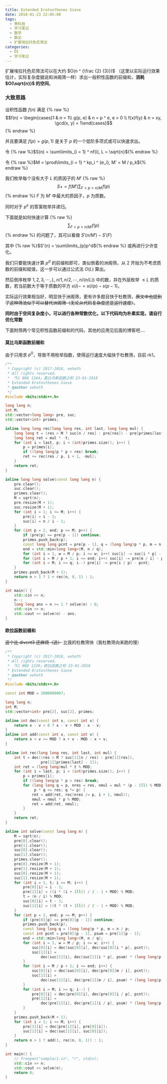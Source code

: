 ```yaml
---
title: Extended Eratosthenes Sieve
date: 2018-01-23 22:05:08
tags:
  - 黑科技
  - 学习笔记
  - 数学
  - 数论
  - 扩展埃拉托色尼筛法
categories:
  - OI
  - 学习笔记
---
```

扩展埃拉托色尼筛法可以在大约 $O(n ^ {\frac {2} {3}})$ （这里以实际运行效果估计，实际复杂度据说和洲阁筛一样）求出一般积性函数的前缀和，**消耗 $O(\sqrt{n})$ 的空间**。

<!-- more -->

### 大致思路

设积性函数 $f(n)$ 满足
{% raw %}$$f(n) = \begin{cases}1 & n = 1\\ g(p, e) & n = p ^ e, e > 0 \\ f(x)f(y) & n = xy, \gcd(x, y) = 1\end{cases}$${% endraw %}

并且要满足 $f(p) = g(p, 1)$ 是关于 $p$ 的一个低阶多项式或可以快速求出。

令 {% raw %}$S(n) = \sum\limits_{i = 1} ^ nf(i), L = \sqrt{n}${% endraw %}

令 {% raw %}$M = \prod\limits_{i = 1} ^ kp_i ^ {e_i}, M' = M / p_k${% endraw %}

我们枚举每个没有大于 $L$ 的质因子的 $M'$
{% raw %}$$S += f(M') \sum_{F \lt p \lt n / M'}f(p)$${% endraw %}
$F$ 为 $M'$ 中最大的质因子，$p$ 为质数。

同时对于 $p ^ e$ 的答案枚举并递归。

下面就是如何快速计算 {% raw %}$$\sum_{F \lt p \lt n / M'}f(p)$${% endraw %} 的问题了，其可以看做 $S'(n / M') - S'(F)$

其中 {% raw %}$S'(n) = \sum\limits_{p}p^d${% endraw %} 或再进行少许变化。

我们只要能快速计算 $p ^ d$ 的前缀和即可，类似倒着的洲阁筛，从 $2$ 开始为不考虑质数的前缀和赋值，这一步可以通过公式法 $O(L)$ 算出。

然后倒序枚举 $1, 2, 3, \cdots, L, n / 1, n / 2, \cdots, n / (n / L))$ 中的数，并在外层枚举 $\leq L$ 的质数，若当前数大于等于质数的平方 $s(i) -= s(i / p) - s(p - 1)$。

实际运行效果相当好，明显快于洲阁筛，更有许多题目快于杜教筛，~~原文中也提到了这种筛法似乎可以替代洲阁筛（无论从代码复杂度还是运行速度）~~。

**同时由于空间复杂度小，可以进行各种常数优化，以下代码均为朴素实现，请自行优化常数**

下面附筛两个常见积性函数前缀和的代码，其他的应用见后面的博客吧....

#### 莫比乌斯函数前缀和
由于只用求 $p ^ 0$，导致不用枚举指数，使得运行速度大幅快于杜教筛，目前 rk1。
``` cpp
/**
 * Copyright (c) 2017-2018, xehoth
 * All rights reserved.
 * 「51 NOD 1244」莫比乌斯函数之和 23-01-2018
 * Extended Eratosthenes Sieve
 * @author xehoth
 */
#include <bits/stdc++.h>

long long n;
int M;
std::vector<long long> pre, suc;
std::vector<int> primes;

inline long long rec(long long res, int last, long long mul) {
    long long t = (res > M ? suc[n / res] : pre[res]) - pre[primes[last] - 1];
    long long ret = mul * -t;
    for (int i = last, p; i < (int)primes.size(); i++) {
        p = primes[i];
        if ((long long)p * p > res) break;
        ret += rec(res / p, i + 1, -mul);
    }
    return ret;
}

inline long long solve(const long long n) {
    pre.clear();
    suc.clear();
    primes.clear();
    M = sqrt(n);
    pre.resize(M + 1);
    suc.resize(M + 1);
    for (int i = 1; i <= M; i++) {
        pre[i] = i - 1;
        suc[i] = n / i - 1;
    }
    for (int p = 2, end; p <= M; p++) {
        if (pre[p] == pre[p - 1]) continue;
        primes.push_back(p);
        const long long pcnt = pre[p - 1], q = (long long)p * p, m = n / p;
        end = std::min<long long>(M, n / q);
        for (int i = 1, w = M / p; i <= w; i++) suc[i] -= suc[i * p] - pcnt;
        for (int i = M / p + 1; i <= end; i++) suc[i] -= pre[m / i] - pcnt;
        for (int i = M; i >= q; i--) pre[i] -= pre[i / p] - pcnt;
    }
    primes.push_back(M + 1);
    return n > 1 ? 1 + rec(n, 0, 1) : 1;
}

int main() {
    std::cin >> n;
    n--;
    long long ans = n >= 1 ? solve(n) : 0;
    std::cin >> n;
    std::cout << solve(n) - ans;
}
```

#### 欧拉函数前缀和
~~这个比 divcnt3 还麻烦（逃）~~
比我的杜教筛快（我杜教筛向来跑的慢）

``` cpp
/**
 * Copyright (c) 2017-2018, xehoth
 * All rights reserved.
 * 「51 NOD 1239」欧拉函数之和 23-01-2018
 * Extended Eratosthenes Sieve
 * @author xehoth
 */
#include <bits/stdc++.h>

const int MOD = 1000000007;

long long n;
int M;
std::vector<int> pre[2], suc[2], primes;

inline int dec(const int x, const int v) {
    return x - v < 0 ? x - v + MOD : x - v;
}
inline int add(const int x, const int v) {
    return x + v >= MOD ? x + v - MOD : x + v;
}

inline int rec(long long res, int last, int mul) {
    int t = dec((res > M ? suc[1][n / res] : pre[1][res]),
                pre[1][primes[last] - 1]);
    int ret = (long long)mul * t % MOD;
    for (int i = last, p; i < (int)primes.size(); i++) {
        p = primes[i];
        if ((long long)p * p > res) break;
        for (long long q = p, nres = res, nmul = mul * (p - 1ll) % MOD;
             p * q <= res; q *= p) {
            ret = add(ret, rec(nres /= p, i + 1, nmul));
            nmul = nmul * p % MOD;
            ret = add(ret, nmul);
        }
    }
    return ret;
}

inline int solve(const long long n) {
    M = sqrt(n);
    pre[0].clear();
    pre[1].clear();
    suc[0].clear();
    suc[1].clear();
    primes.clear();
    pre[0].resize(M + 1);
    pre[1].resize(M + 1);
    suc[0].resize(M + 1);
    suc[1].resize(M + 1);
    for (int i = 1, t; i <= M; i++) {
        pre[0][i] = i - 1;
        pre[1][i] = ((i * (i + 1ll)) / 2 - 1 + MOD) % MOD;
        t = (n / i) % MOD;
        suc[0][i] = t - 1;
        suc[1][i] = ((t * (t + 1ll)) / 2 - 1 + MOD) % MOD;
    }
    for (int p = 2, end; p <= M; p++) {
        if (pre[0][p] == pre[0][p - 1]) continue;
        primes.push_back(p);
        const long long q = (long long)p * p, m = n / p;
        const int pcnt = pre[0][p - 1], psum = pre[1][p - 1];
        end = std::min<long long>(M, n / q);
        for (int i = 1, w = M / p; i <= w; i++) {
            suc[0][i] = dec(suc[0][i], dec(suc[0][i * p], pcnt));
            suc[1][i] =
                dec(suc[1][i], dec(suc[1][i * p], psum) * (long long)p % MOD);
        }
        for (int i = M / p + 1; i <= end; i++) {
            suc[0][i] = dec(suc[0][i], dec(pre[0][m / i], pcnt));
            suc[1][i] =
                dec(suc[1][i], dec(pre[1][m / i], psum) * (long long)p % MOD);
        }
        for (int i = M; i >= q; i--) {
            pre[0][i] = dec(pre[0][i], dec(pre[0][i / p], pcnt));
            pre[1][i] =
                dec(pre[1][i], dec(pre[1][i / p], psum) * (long long)p % MOD);
        }
    }
    primes.push_back(M + 1);
    for (int i = 1; i <= M; i++) {
        pre[1][i] = dec(pre[1][i], pre[0][i]);
        suc[1][i] = dec(suc[1][i], suc[0][i]);
    }
    return n > 1 ? add(1, rec(n, 0, 1)) : 1;
}

int main() {
    // freopen("sample/1.in", "r", stdin);
    std::cin >> n;
    std::cout << solve(n);
    return 0;
}
```